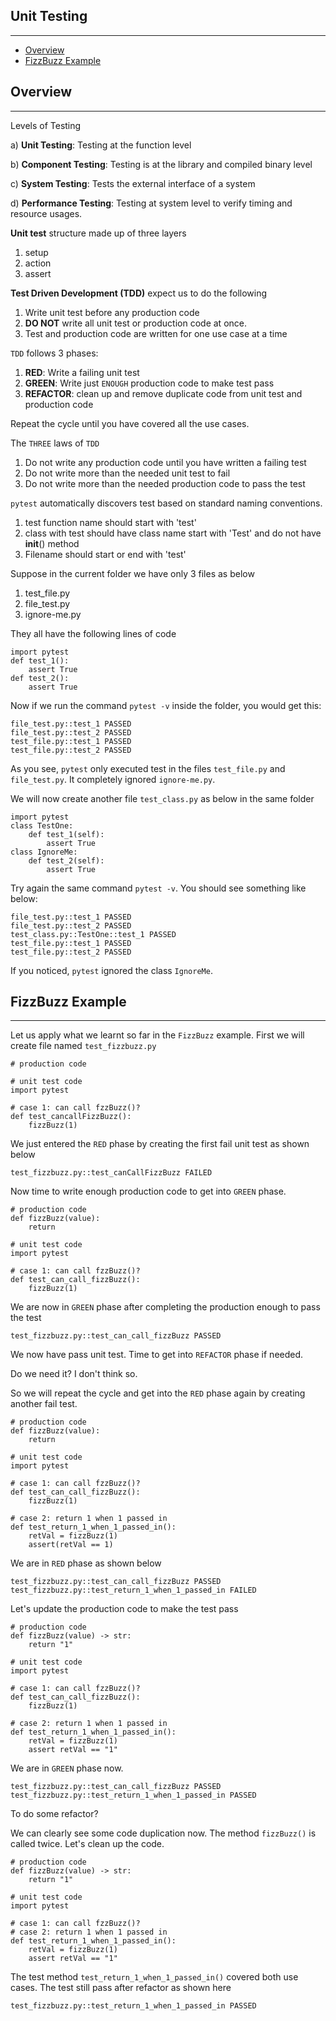 ## Unit Testing
***
- [Overview](#overview)
- [FizzBuzz Example](#fizzbuzz-example)

## Overview
***

Levels of Testing

a) **Unit Testing**: Testing at the function level

b) **Component Testing**: Testing is at the library and compiled binary level

c) **System Testing**: Tests the external interface of a system

d) **Performance Testing**: Testing at system level to verify timing and resource usages.

**Unit test** structure made up of three layers

  1) setup
  2) action
  3) assert

**Test Driven Development (TDD)** expect us to do the following

  1) Write unit test before any production code
  2) **DO NOT** write all unit test or production code at once.
  3) Test and production code are written for one use case at a time

`TDD` follows 3 phases:

  1) **RED**: Write a failing unit test
  2) **GREEN**: Write just `ENOUGH` production code to make test pass
  3) **REFACTOR**: clean up and remove duplicate code from unit test and production code

Repeat the cycle until you have covered all the use cases.

The `THREE` laws of `TDD`

  1) Do not write any production code until you have written a failing test
  2) Do not write more than the needed unit test to fail
  3) Do not write more than the needed production code to pass the test
     
`pytest` automatically discovers test based on standard naming conventions.

  1) test function name should start with 'test'
  2) class with test should have class name start with 'Test' and do not have __init__() method
  3) Filename should start or end with 'test'

Suppose in the current folder we have only 3 files as below

  1) test_file.py
  2) file_test.py
  3) ignore-me.py

They all have the following lines of code

    import pytest
    def test_1():
        assert True
    def test_2():
        assert True

Now if we run the command `pytest -v` inside the folder, you would get this:

    file_test.py::test_1 PASSED
    file_test.py::test_2 PASSED
    test_file.py::test_1 PASSED
    test_file.py::test_2 PASSED

As you see, `pytest` only executed test in the files `test_file.py` and `file_test.py`. It completely ignored `ignore-me.py`.

We will now create another file `test_class.py` as below in the same folder

    import pytest
    class TestOne:
        def test_1(self):
            assert True
    class IgnoreMe:
        def test_2(self):
            assert True

Try again the same command `pytest -v`. You should see something like below:

    file_test.py::test_1 PASSED
    file_test.py::test_2 PASSED
    test_class.py::TestOne::test_1 PASSED
    test_file.py::test_1 PASSED
    test_file.py::test_2 PASSED

If you noticed, `pytest` ignored the class `IgnoreMe`.

## FizzBuzz Example
***

Let us apply what we learnt so far in the `FizzBuzz` example. First we will create file named `test_fizzbuzz.py`

    # production code

    # unit test code
    import pytest

    # case 1: can call fzzBuzz()?
    def test_cancallFizzBuzz():
        fizzBuzz(1)

We just entered the `RED` phase by creating the first fail unit test as shown below

    test_fizzbuzz.py::test_canCallFizzBuzz FAILED

Now time to write enough production code to get into `GREEN` phase.

    # production code
    def fizzBuzz(value):
        return

    # unit test code
    import pytest

    # case 1: can call fzzBuzz()?
    def test_can_call_fizzBuzz():
        fizzBuzz(1)

We are now in `GREEN` phase after completing the production enough to pass the test

    test_fizzbuzz.py::test_can_call_fizzBuzz PASSED

We now have pass unit test. Time to get into `REFACTOR` phase if needed.

Do we need it? I don't think so.

So we will repeat the cycle and get into the `RED` phase again by creating another fail test.

    # production code
    def fizzBuzz(value):
        return

    # unit test code
    import pytest

    # case 1: can call fzzBuzz()?
    def test_can_call_fizzBuzz():
        fizzBuzz(1)

    # case 2: return 1 when 1 passed in
    def test_return_1_when_1_passed_in():
        retVal = fizzBuzz(1)
        assert(retVal == 1)

We are in `RED` phase as shown below

    test_fizzbuzz.py::test_can_call_fizzBuzz PASSED
    test_fizzbuzz.py::test_return_1_when_1_passed_in FAILED
    
Let's update the production code to make the test pass

    # production code
    def fizzBuzz(value) -> str:
        return "1"

    # unit test code
    import pytest

    # case 1: can call fzzBuzz()?
    def test_can_call_fizzBuzz():
        fizzBuzz(1)

    # case 2: return 1 when 1 passed in
    def test_return_1_when_1_passed_in():
        retVal = fizzBuzz(1)
        assert retVal == "1"

We are in `GREEN` phase now.

    test_fizzbuzz.py::test_can_call_fizzBuzz PASSED
    test_fizzbuzz.py::test_return_1_when_1_passed_in PASSED

To do some refactor? 

We can clearly see some code duplication now. The method `fizzBuzz()` is called twice. Let's clean up the code.

    # production code
    def fizzBuzz(value) -> str:
        return "1"

    # unit test code
    import pytest

    # case 1: can call fzzBuzz()?
    # case 2: return 1 when 1 passed in
    def test_return_1_when_1_passed_in():
        retVal = fizzBuzz(1)
        assert retVal == "1"

The test method `test_return_1_when_1_passed_in()` covered both use cases. The test still pass after refactor as shown here

    test_fizzbuzz.py::test_return_1_when_1_passed_in PASSED
